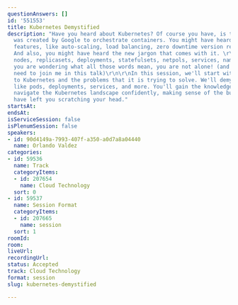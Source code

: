 ```yaml
---
questionAnswers: []
id: '551553'
title: Kubernetes Demystified
description: "Have you heard about Kubernetes? Of course you have, is that thing that
  was created by Google to orchestrate containers. You might have heard some of its
  features, like auto-scaling, load balancing, zero downtime version releases, etc.
  And also, you might have heard the new jargon that comes with it. \r\n\r\nPods,
  nodes, replicasets, deployments, statefulsets, netpols, services, namespaces, kubectl????\r\n\r\nIf
  you are wondering what all those words mean, you are not alone! (and you probably
  need to join me in this talk)\r\n\r\nIn this session, we'll start with a quick introduction
  to Kubernetes and the problems that it is trying to solve. We'll demystify terms
  like pods, deployments, services, and more. You'll gain the knowledge you need to
  navigate the Kubernetes landscape confidently, making sense of the buzzwords that
  have left you scratching your head."
startsAt: 
endsAt: 
isServiceSession: false
isPlenumSession: false
speakers:
- id: 90d4149a-7993-407f-a350-a0d7a8a04440
  name: Orlando Valdez
categories:
- id: 59536
  name: Track
  categoryItems:
  - id: 207654
    name: Cloud Technology
  sort: 0
- id: 59537
  name: Session Format
  categoryItems:
  - id: 207665
    name: session
  sort: 1
roomId: 
room: 
liveUrl: 
recordingUrl: 
status: Accepted
track: Cloud Technology
format: session
slug: kubernetes-demystified

---
```

